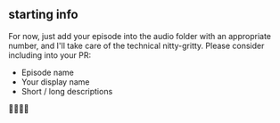 ## starting info

For now, just add your episode into the audio folder with an appropriate number, and I'll take care of the technical nitty-gritty. Please consider including into your PR:

- Episode name
- Your display name
- Short / long descriptions

🫱🏻‍🫲🏿
